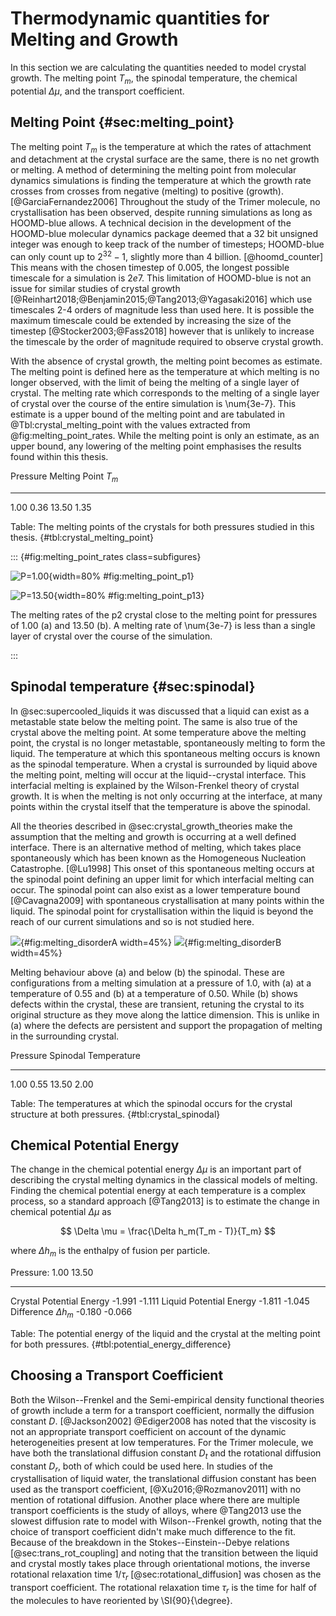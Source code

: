 # Thermodynamic quantities for Melting and Growth

In this section we are calculating the quantities
needed to model crystal growth.
The melting point $T_m$,
the spinodal temperature,
the chemical potential $\Delta \mu$, and
the transport coefficient.

## Melting Point {#sec:melting_point}

The melting point $T_m$ is the temperature
at which the rates of attachment and detachment
at the crystal surface are the same,
there is no net growth or melting.
A method of determining the melting point
from molecular dynamics simulations
is finding the temperature at which
the growth rate crosses from
crosses from negative (melting) to positive (growth). [@GarciaFernandez2006]
Throughout the study of the Trimer molecule,
no crystallisation has been observed,
despite running simulations as long as HOOMD-blue allows.
A technical decision in the development of the HOOMD-blue
molecular dynamics package deemed that a 32 bit unsigned integer
was enough to keep track of the number of timesteps;
HOOMD-blue can only count up to $2^{32}-1$, slightly more than 4 billion. [@hoomd_counter]
This means with the chosen timestep of 0.005,
the longest possible timescale for a simulation is $2e7$.
This limitation of HOOMD-blue is not an issue for
similar studies of crystal growth [@Reinhart2018;@Benjamin2015;@Tang2013;@Yagasaki2016]
which use timescales 2-4 orders of magnitude less than used here.
It is possible the maximum timescale could be extended by increasing
the size of the timestep [@Stocker2003;@Fass2018]
however that is unlikely to increase the timescale
by the order of magnitude required to observe crystal growth.

With the absence of crystal growth,
the melting point becomes as estimate.
The melting point is defined here
as the temperature at which melting is no longer observed,
with the limit of being the melting of a single layer of crystal.
The melting rate which corresponds to the melting
of a single layer of crystal over
the course of the entire simulation is \num{3e-7}.
This estimate is a upper bound of the melting point
and are tabulated in @Tbl:crystal_melting_point
with the values extracted from @fig:melting_point_rates.
While the melting point is only an estimate,
as an upper bound, any lowering of the melting point
emphasises the results found within this thesis.

Pressure  Melting Point $T_m$
-------- ---------------------
1.00            0.36
13.50           1.35

Table: The melting points of the crystals
for both pressures studied in this thesis. {#tbl:crystal_melting_point}

::: {#fig:melting_point_rates class=subfigures}

![P=1.00](../Projects/Crystal_Melting/figures/melting_point_rates_P1.00.svg){width=80% #fig:melting_point_p1}

![P=13.50](../Projects/Crystal_Melting/figures/melting_point_rates_P13.50.svg){width=80% #fig:melting_point_p13}

The melting rates of the p2 crystal close to the melting point
for pressures of 1.00 (a) and 13.50 (b).
A melting rate of \num{3e-7} is less than a single layer of crystal
over the course of the simulation.

:::

## Spinodal temperature {#sec:spinodal}

In @sec:supercooled_liquids it was discussed that
a liquid can exist as a metastable state below the melting point.
The same is also true of the crystal above the melting point.
At some temperature above the melting point,
the crystal is no longer metastable,
spontaneously melting to form the liquid.
The temperature at which this spontaneous melting occurs
is known as the spinodal temperature.
When a crystal is surrounded by liquid above the melting point,
melting will occur at the liquid--crystal interface.
This interfacial melting is explained by
the Wilson-Frenkel theory of crystal growth.
It is when the melting is not only occurring at the interface,
at many points within the crystal itself
that the temperature is above the spinodal.

All the theories described in @sec:crystal_growth_theories
make the assumption that the melting and growth
is occurring at a well defined interface.
There is an alternative method of melting,
which takes place spontaneously
which has been known as the Homogeneous Nucleation Catastrophe. [@Lu1998]
This onset of this spontaneous melting occurs at the spinodal point
defining an upper limit for which interfacial melting can occur.
The spinodal point can also exist as a lower temperature bound [@Cavagna2009]
with spontaneous crystallisation at many points within the liquid.
The spinodal point for crystallisation within the liquid
is beyond the reach of our current simulations
and so is not studied here.

<div id="fig:spinodal" class="subfigures">

<!-- These captions are intentionally left blank -->
<!-- markdownlint-disable MD045 -->
![](../Projects/Crystal_Melting/figures/melting_disorder_P1.00-T0.55.svg){#fig:melting_disorderA width=45%}
![](../Projects/Crystal_Melting/figures/melting_disorder_P1.00-T0.50.svg){#fig:melting_disorderB width=45%}
<!-- markdownlint-enable MD045 -->

Melting behaviour above (a) and below (b) the spinodal. These are configurations from a
melting simulation at a pressure of 1.0, with (a) at a temperature of 0.55 and (b) at a
temperature of 0.50. While (b) shows defects within the crystal, these are transient,
retuning the crystal to its original structure as they move along the lattice
dimension. This is unlike in (a) where the defects are persistent and support the
propagation of melting in the surrounding crystal.

</div>

Pressure  Spinodal Temperature
-------- ---------------------
1.00            0.55
13.50           2.00

Table: The temperatures at which the spinodal occurs for the crystal structure at both
pressures. {#tbl:crystal_spinodal}

## Chemical Potential Energy

The change in the chemical potential energy $\Delta \mu$
is an important part of describing the crystal melting dynamics
in the classical models of melting.
Finding the chemical potential energy at each temperature
is a complex process,
so a standard approach [@Tang2013]
is to estimate the change in chemical potential $\Delta \mu$ as

$$ \Delta \mu = \frac{\Delta h_m(T_m - T)}{T_m} $$

where $\Delta h_m$ is the enthalpy of fusion per particle.

Pressure:                    1.00   13.50
----------                 ------  ------
Crystal Potential Energy   -1.991  -1.111
Liquid Potential Energy    -1.811  -1.045
Difference $\Delta h_m$    -0.180  -0.066

Table: The potential energy of the liquid and the crystal at the melting point for both
pressures. {#tbl:potential_energy_difference}

## Choosing a Transport Coefficient

Both the Wilson--Frenkel and the Semi-empirical density functional theories of growth
include a term for a transport coefficient,
normally the diffusion constant $D$. [@Jackson2002]
@Ediger2008 has noted that the viscosity
is not an appropriate transport coefficient
on account of the dynamic heterogeneities present at low temperatures.
For the Trimer molecule,
we have both the translational diffusion constant $D_t$
and the rotational diffusion constant $D_r$,
both of which could be used here.
In studies of the crystallisation of liquid water,
the translational diffusion constant
has been used as the transport coefficient, [@Xu2016;@Rozmanov2011]
with no mention of rotational diffusion.
Another place where there are multiple transport coefficients
is the study of alloys,
where @Tang2013 use the slowest diffusion rate
to model with Wilson--Frenkel growth,
noting that the choice of transport coefficient
didn't make much difference to the fit.
Because of the breakdown in the Stokes--Einstein--Debye relations [@sec:trans_rot_coupling]
and noting that the transition between the liquid and crystal
mostly takes place through orientational motions,
the inverse rotational relaxation time $1/\tau_r$ [@sec:rotational_diffusion]
was chosen as the transport coefficient.
The rotational relaxation time $\tau_r$ is the time
for half of the molecules to have reoriented by \SI{90}{\degree}.
